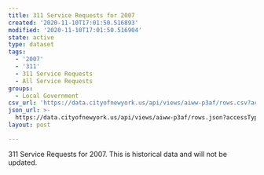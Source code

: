 ```yaml
---
title: 311 Service Requests for 2007
created: '2020-11-10T17:01:50.516893'
modified: '2020-11-10T17:01:50.516904'
state: active
type: dataset
tags:
  - '2007'
  - '311'
  - 311 Service Requests
  - All Service Requests
groups:
  - Local Government
csv_url: 'https://data.cityofnewyork.us/api/views/aiww-p3af/rows.csv?accessType=DOWNLOAD'
json_url: >-
  https://data.cityofnewyork.us/api/views/aiww-p3af/rows.json?accessType=DOWNLOAD
layout: post

---
```

311 Service Requests for 2007. This is historical data and will not be updated.
